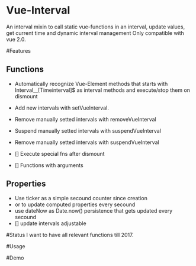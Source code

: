 # Vue-Interval
An interval mixin to call static vue-functions in an interval, update values, get current time and dynamic interval management
Only compatible with vue 2.0.

#Features
## Functions
* Automatically recognize Vue-Element methods that starts with Interval__[Timeinterval]$ as interval methods and execute/stop them on dismount
* Add new intervals with setVueInterval.
* Remove manually setted intervals with removeVueInterval
* Suspend manually setted intervals with suspendVueInterval
* Remove manually setted intervals with suspendVueInterval

* [] Execute special fns after dismount
* [] Functions with arguments

## Properties
* Use ticker as a simple secound counter since creation
* or to update computed properties every secound
* use dateNow as Date.now() persistence that gets updated every secound
* [] update intervals adjustable

#Status
I want to have all relevant functions till 2017.

#Usage

#Demo 
